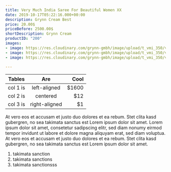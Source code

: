 ```yaml
---
title: Very Much India Saree For Beautiful Women XX
date: 2019-10-17T05:22:16.000+00:00
description: Grynn Cream Best
price: 20.00$
priceBefore: 2500.00$
shortDescription: Grynn Cream
productID: "200"
images:
- image: https://res.cloudinary.com/grynn-gmbh/image/upload/t_vmi_350/v1592252563/vmi/Paithani-Seagreen-with-Blue-Border-1_j9ji1e.jpg
- image: https://res.cloudinary.com/grynn-gmbh/image/upload/t_vmi_350/v1592252563/vmi/Paithani-Seagreen-with-Blue-Border-4_ilzrjk.jpg
- image: https://res.cloudinary.com/grynn-gmbh/image/upload/t_vmi_350/v1592252563/vmi/Paithani-Seagreen-with-Blue-Border-5_xskuav.jpg

---
```

| Tables | Are | Cool |
| --- | :---: | ---: |
| col 1 is | left-aligned | $1600 |
| col 2 is | centered | $12 |
| col 3 is | right-aligned | $1 |

At vero eos et accusam et justo duo dolores et ea rebum. Stet clita kasd gubergren, no sea takimata sanctus est Lorem ipsum dolor sit amet. Lorem ipsum dolor sit amet, consetetur sadipscing elitr, sed diam nonumy eirmod tempor invidunt ut labore et dolore magna aliquyam erat, sed diam voluptua. At vero eos et accusam et justo duo dolores et ea rebum. Stet clita kasd gubergren, no sea takimata sanctus est Lorem ipsum dolor sit amet.

1. takimata sanction
2. takimata sanctions
3. takimata sanctionsss